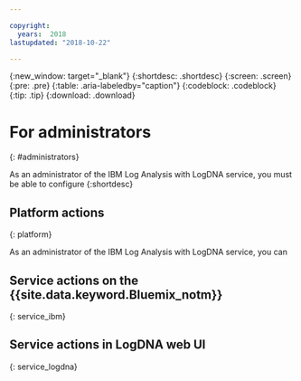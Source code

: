 ```yaml
---

copyright:
  years:  2018
lastupdated: "2018-10-22"

---
```


{:new_window: target="_blank"}
{:shortdesc: .shortdesc}
{:screen: .screen}
{:pre: .pre}
{:table: .aria-labeledby="caption"}
{:codeblock: .codeblock}
{:tip: .tip}
{:download: .download}

 
# For administrators
{: #administrators}

As an administrator of the IBM Log Analysis with LogDNA service, you must be able to configure
{:shortdesc}


## Platform actions
{: platform}

As an administrator of the IBM Log Analysis with LogDNA service, you can 



## Service actions on the {{site.data.keyword.Bluemix_notm}}
{: service_ibm} 


## Service actions in LogDNA web UI
{: service_logdna} 


